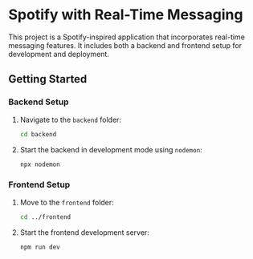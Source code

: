 # Spotify with Real-Time Messaging

This project is a Spotify-inspired application that incorporates real-time messaging features. It includes both a backend and frontend setup for development and deployment.

## Getting Started

### Backend Setup

1. Navigate to the `backend` folder:
    ```bash
    cd backend
    ```

2. Start the backend in development mode using `nodemon`:
    ```bash
    npx nodemon
    ```

### Frontend Setup

1. Move to the `frontend` folder:
    ```bash
    cd ../frontend
    ```

2. Start the frontend development server:
    ```bash
    npm run dev
    ```


